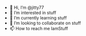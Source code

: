 - 👋 Hi, I’m @jitty77
- 👀 I’m interested in stuff
- 🌱 I’m currently learning stuff
- 💞️ I’m looking to collaborate on stuff
- 📫 How to reach me IamStuff

<!---
jitty77/jitty77 is a ✨ special ✨ repository because its `README.md` (this file) appears on your GitHub profile.
You can click the Preview link to take a look at your changes.
--->
